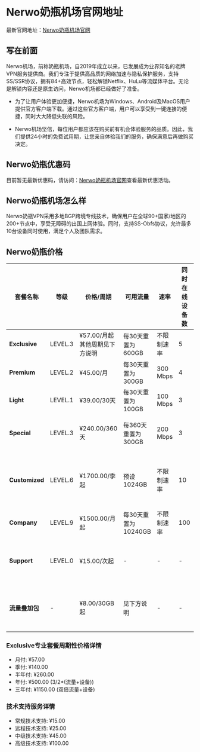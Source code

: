 # Nerwo奶瓶机场官网地址

最新官网地址：[Nerwo奶瓶机场官网](https://invite.eleven.observer/auth/register.html?code=YmpK)


## 写在前面

Nerwo机场，前称奶瓶机场，自2019年成立以来，已发展成为业界知名的老牌VPN服务提供商。我们专注于提供高品质的网络加速与隐私保护服务，支持SS/SSR协议，拥有84+高效节点，轻松解锁Netflix、HuLu等流媒体平台。无论是解锁内容还是原生访问，Nerwo机场都已经做好了准备。

- 为了让用户体验更加便捷，Nerwo机场为Windows、Android及MacOS用户提供官方客户端下载。通过这些官方客户端，用户可以享受到一键连接的便捷，同时大大降低失联的风险。

- Nerwo机场坚信，每位用户都应该在购买前有机会体验服务的品质。因此，我们提供24小时的免费试用期，让您亲自体验我们的服务，确保满意后再做购买决定。




## Nerwo奶瓶优惠码

目前暂无最新优惠码，请访问：[Nerwo奶瓶机场官网](https://invite.eleven.observer/auth/register.html?code=YmpK)查看最新优惠活动。


## Nerwo奶瓶机场怎么样

Nerwo奶瓶VPN采用多地BGP跨境专线技术，确保用户在全球90+国家/地区的200+节点中，享受无障碍的出国上网体验。同时，支持SS-Obfs协议，允许最多10台设备同时使用，满足个人及团队需求。

## Nerwo奶瓶价格


| 套餐名称      | 等级   | 价格/周期              | 可用流量          | 速率        | 同时在线设备数 | 节点信息      | SLA保证    | 技术支持服务    | 特别说明              |
|-------------|------|---------------------|----------------|-----------|-------------|------------|----------|------------|------------------|
| **Exclusive** | LEVEL.3 | ¥57.00/月起<br>其他周期见下方说明 | 每30天重置为600GB | 不限制速率 | 5           | 所有节点84+ | 高级     | 高级          |                    |
| **Premium**   | LEVEL.2 | ¥45.00/月            | 每30天重置为300GB | 300 Mbps   | 4           | 部分节点54+ | 中级     | 中级          |                    |
| **Light**     | LEVEL.1 | ¥39.00/30天          | 每30天重置为100GB | 100 Mbps   | 3           | 较少节点17+ | 低级     | 低级          |                    |
| **Special**   | LEVEL.3 | ¥240.00/360天        | 每360天重置为300GB| 200 Mbps   | 3           | 所有节点84+ | 低级     | 无            | 流量到期前不重置       |
| **Customized**| LEVEL.6 | ¥1700.00/季起        | 预设1024GB        | 不限制速率 | 10          | 所有节点+定制| -        | 联系客服开通   | 独享IP，价格根据地区调整 |
| **Company**   | LEVEL.9 | ¥1500.00/月起        | 每30天重置为10240GB| 不限制速率 | 100         | 所有节点84+ | 高级     | 高级          |                    |
| **Support**   | LEVEL.0 | ¥15.00/次起          | -                | -         | -           | -          | -        | 见下方说明   | 第一次免费，后续收费     |
| **流量叠加包**  | -    | ¥8.00/30GB起         | 见下方说明        | -         | -           | 仅SS/SSR节点 | 低级     | 低级          | 套餐流量耗尽时购买      |

### Exclusive专业套餐周期性价格详情
- 月付: ¥57.00
- 季付: ¥140.00
- 半年付: ¥260.00
- 年付: ¥500.00 (3/2*(流量+设备))
- 三年付: ¥1150.00 (双倍流量+设备)

### 技术支持服务详情
- 常规技术支持: ¥15.00
- 远程技术支持: ¥25.00
- 中级技术支持: ¥45.00
- 高级技术支持: ¥100.00
